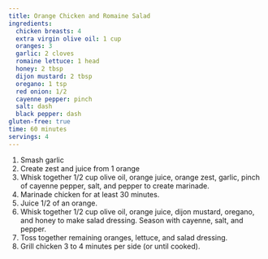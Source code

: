 ```yaml
---
title: Orange Chicken and Romaine Salad 
ingredients:
  chicken breasts: 4
  extra virgin olive oil: 1 cup
  oranges: 3
  garlic: 2 cloves
  romaine lettuce: 1 head
  honey: 2 tbsp
  dijon mustard: 2 tbsp
  oregano: 1 tsp
  red onion: 1/2
  cayenne pepper: pinch
  salt: dash
  black pepper: dash
gluten-free: true
time: 60 minutes 
servings: 4
---
```


1. Smash garlic
2. Create zest and juice from 1 orange
3. Whisk together 1/2 cup olive oil, orange juice, orange zest, garlic, pinch 
   of cayenne pepper, salt, and pepper to create marinade.
4. Marinade chicken for at least 30 minutes.
5. Juice 1/2 of an orange.
6. Whisk together 1/2 cup olive oil, orange juice, dijon mustard, oregano, and
   honey to make salad dressing. Season with cayenne, salt, and pepper.
7. Toss together remaining oranges, lettuce, and salad dressing.
8. Grill chicken 3 to 4 minutes per side (or until cooked).
